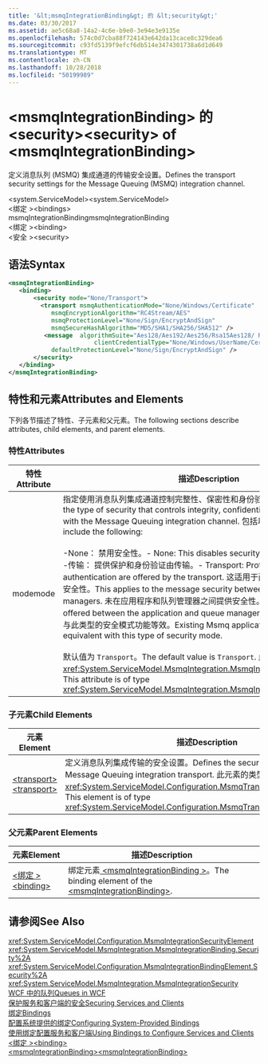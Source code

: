 ```yaml
---
title: '&lt;msmqIntegrationBinding&gt; 的 &lt;security&gt;'
ms.date: 03/30/2017
ms.assetid: ae5c68a8-14a2-4c6e-b9e0-3e94e3e9135e
ms.openlocfilehash: 574c0d7cba88f724143e642da13cace8c329dea6
ms.sourcegitcommit: c93fd5139f9efcf6db514e3474301738a6d1d649
ms.translationtype: MT
ms.contentlocale: zh-CN
ms.lasthandoff: 10/28/2018
ms.locfileid: "50199989"
---
```

# <a name="ltsecuritygt-of-ltmsmqintegrationbindinggt"></a><span data-ttu-id="c37fe-102">&lt;msmqIntegrationBinding&gt; 的 &lt;security&gt;</span><span class="sxs-lookup"><span data-stu-id="c37fe-102">&lt;security&gt; of &lt;msmqIntegrationBinding&gt;</span></span>
<span data-ttu-id="c37fe-103">定义消息队列 (MSMQ) 集成通道的传输安全设置。</span><span class="sxs-lookup"><span data-stu-id="c37fe-103">Defines the transport security settings for the Message Queuing (MSMQ) integration channel.</span></span>  
  
 <span data-ttu-id="c37fe-104">\<system.ServiceModel></span><span class="sxs-lookup"><span data-stu-id="c37fe-104">\<system.ServiceModel></span></span>  
<span data-ttu-id="c37fe-105">\<绑定 ></span><span class="sxs-lookup"><span data-stu-id="c37fe-105">\<bindings></span></span>  
<span data-ttu-id="c37fe-106">msmqIntegrationBinding</span><span class="sxs-lookup"><span data-stu-id="c37fe-106">msmqIntegrationBinding</span></span>  
<span data-ttu-id="c37fe-107">\<绑定 ></span><span class="sxs-lookup"><span data-stu-id="c37fe-107">\<binding></span></span>  
<span data-ttu-id="c37fe-108">\<安全 ></span><span class="sxs-lookup"><span data-stu-id="c37fe-108">\<security></span></span>  
  
## <a name="syntax"></a><span data-ttu-id="c37fe-109">语法</span><span class="sxs-lookup"><span data-stu-id="c37fe-109">Syntax</span></span>  
  
```xml  
<msmqIntegrationBinding>  
   <binding>   
       <security mode="None/Transport">  
         <transport msmqAuthenticationMode="None/Windows/Certificate"  
            msmqEncryptionAlgorithm="RC4Stream/AES"  
            msmqProtectionLevel="None/Sign/EncryptAndSign"  
            msmqSecureHashAlgorithm="MD5/SHA1/SHA256/SHA512" />  
          <message  algorithmSuite="Aes128/Aes192/Aes256/Rsa15Aes128/ Rsa15Aes256/TripleDes"  
                        clientCredentialType="None/Windows/UserName/Certificate/CardSpace"  
            defaultProtectionLevel="None/Sign/EncryptAndSign" />  
       </security>  
   </binding>  
</msmqIntegrationBinding>   
```  
  
## <a name="attributes-and-elements"></a><span data-ttu-id="c37fe-110">特性和元素</span><span class="sxs-lookup"><span data-stu-id="c37fe-110">Attributes and Elements</span></span>  
 <span data-ttu-id="c37fe-111">下列各节描述了特性、子元素和父元素。</span><span class="sxs-lookup"><span data-stu-id="c37fe-111">The following sections describe attributes, child elements, and parent elements.</span></span>  
  
### <a name="attributes"></a><span data-ttu-id="c37fe-112">特性</span><span class="sxs-lookup"><span data-stu-id="c37fe-112">Attributes</span></span>  
  
|<span data-ttu-id="c37fe-113">特性</span><span class="sxs-lookup"><span data-stu-id="c37fe-113">Attribute</span></span>|<span data-ttu-id="c37fe-114">描述</span><span class="sxs-lookup"><span data-stu-id="c37fe-114">Description</span></span>|  
|---------------|-----------------|  
|<span data-ttu-id="c37fe-115">mode</span><span class="sxs-lookup"><span data-stu-id="c37fe-115">mode</span></span>|<span data-ttu-id="c37fe-116">指定使用消息队列集成通道控制完整性、保密性和身份验证的安全类型。</span><span class="sxs-lookup"><span data-stu-id="c37fe-116">Specifies the type of security that controls integrity, confidentiality and authentication with the Message Queuing integration channel.</span></span> <span data-ttu-id="c37fe-117">包括以下有效值：</span><span class="sxs-lookup"><span data-stu-id="c37fe-117">Valid values include the following:</span></span><br /><br /> <span data-ttu-id="c37fe-118">-None： 禁用安全性。</span><span class="sxs-lookup"><span data-stu-id="c37fe-118">-   None: This disables security.</span></span><br /><span data-ttu-id="c37fe-119">-传输： 提供保护和身份验证由传输。</span><span class="sxs-lookup"><span data-stu-id="c37fe-119">-   Transport: Protection and authentication are offered by the transport.</span></span> <span data-ttu-id="c37fe-120">这适用于两个队列管理器之间的消息安全性。</span><span class="sxs-lookup"><span data-stu-id="c37fe-120">This applies to the message security between the two queue managers.</span></span> <span data-ttu-id="c37fe-121">未在应用程序和队列管理器之间提供安全性。</span><span class="sxs-lookup"><span data-stu-id="c37fe-121">There is no security offered between the application and queue manager.</span></span> <span data-ttu-id="c37fe-122">现有的 Msmq 应用程序与此类型的安全模式功能等效。</span><span class="sxs-lookup"><span data-stu-id="c37fe-122">Existing Msmq applications are functionally equivalent with this type of security mode.</span></span><br /><br /> <span data-ttu-id="c37fe-123">默认值为 `Transport`。</span><span class="sxs-lookup"><span data-stu-id="c37fe-123">The default value is `Transport`.</span></span> <span data-ttu-id="c37fe-124">此属性的类型为 <xref:System.ServiceModel.MsmqIntegration.MsmqIntegrationSecurityMode>。</span><span class="sxs-lookup"><span data-stu-id="c37fe-124">This attribute is of type <xref:System.ServiceModel.MsmqIntegration.MsmqIntegrationSecurityMode>.</span></span>|  
  
### <a name="child-elements"></a><span data-ttu-id="c37fe-125">子元素</span><span class="sxs-lookup"><span data-stu-id="c37fe-125">Child Elements</span></span>  
  
|<span data-ttu-id="c37fe-126">元素</span><span class="sxs-lookup"><span data-stu-id="c37fe-126">Element</span></span>|<span data-ttu-id="c37fe-127">描述</span><span class="sxs-lookup"><span data-stu-id="c37fe-127">Description</span></span>|  
|-------------|-----------------|  
|[<span data-ttu-id="c37fe-128">\<transport></span><span class="sxs-lookup"><span data-stu-id="c37fe-128">\<transport></span></span>](../../../../../docs/framework/configure-apps/file-schema/wcf/transport-of-msmqintegrationbinding.md)|<span data-ttu-id="c37fe-129">定义消息队列集成传输的安全设置。</span><span class="sxs-lookup"><span data-stu-id="c37fe-129">Defines the security settings for the Message Queuing integration transport.</span></span> <span data-ttu-id="c37fe-130">此元素的类型为 <xref:System.ServiceModel.Configuration.MsmqTransportSecurityElement>。</span><span class="sxs-lookup"><span data-stu-id="c37fe-130">This element is of type <xref:System.ServiceModel.Configuration.MsmqTransportSecurityElement>.</span></span>|  
  
### <a name="parent-elements"></a><span data-ttu-id="c37fe-131">父元素</span><span class="sxs-lookup"><span data-stu-id="c37fe-131">Parent Elements</span></span>  
  
|<span data-ttu-id="c37fe-132">元素</span><span class="sxs-lookup"><span data-stu-id="c37fe-132">Element</span></span>|<span data-ttu-id="c37fe-133">描述</span><span class="sxs-lookup"><span data-stu-id="c37fe-133">Description</span></span>|  
|-------------|-----------------|  
|[<span data-ttu-id="c37fe-134">\<绑定 ></span><span class="sxs-lookup"><span data-stu-id="c37fe-134">\<binding></span></span>](../../../../../docs/framework/misc/binding.md)|<span data-ttu-id="c37fe-135">绑定元素[ \<msmqIntegrationBinding >](../../../../../docs/framework/configure-apps/file-schema/wcf/msmqintegrationbinding.md)。</span><span class="sxs-lookup"><span data-stu-id="c37fe-135">The binding element of the [\<msmqIntegrationBinding>](../../../../../docs/framework/configure-apps/file-schema/wcf/msmqintegrationbinding.md).</span></span>|  
  
## <a name="see-also"></a><span data-ttu-id="c37fe-136">请参阅</span><span class="sxs-lookup"><span data-stu-id="c37fe-136">See Also</span></span>  
 <xref:System.ServiceModel.Configuration.MsmqIntegrationSecurityElement>  
 <xref:System.ServiceModel.MsmqIntegration.MsmqIntegrationBinding.Security%2A>  
 <xref:System.ServiceModel.Configuration.MsmqIntegrationBindingElement.Security%2A>  
 <xref:System.ServiceModel.MsmqIntegration.MsmqIntegrationSecurity>  
 [<span data-ttu-id="c37fe-137">WCF 中的队列</span><span class="sxs-lookup"><span data-stu-id="c37fe-137">Queues in WCF</span></span>](../../../../../docs/framework/wcf/feature-details/queues-in-wcf.md)  
 [<span data-ttu-id="c37fe-138">保护服务和客户端的安全</span><span class="sxs-lookup"><span data-stu-id="c37fe-138">Securing Services and Clients</span></span>](../../../../../docs/framework/wcf/feature-details/securing-services-and-clients.md)  
 [<span data-ttu-id="c37fe-139">绑定</span><span class="sxs-lookup"><span data-stu-id="c37fe-139">Bindings</span></span>](../../../../../docs/framework/wcf/bindings.md)  
 [<span data-ttu-id="c37fe-140">配置系统提供的绑定</span><span class="sxs-lookup"><span data-stu-id="c37fe-140">Configuring System-Provided Bindings</span></span>](../../../../../docs/framework/wcf/feature-details/configuring-system-provided-bindings.md)  
 [<span data-ttu-id="c37fe-141">使用绑定配置服务和客户端</span><span class="sxs-lookup"><span data-stu-id="c37fe-141">Using Bindings to Configure Services and Clients</span></span>](../../../../../docs/framework/wcf/using-bindings-to-configure-services-and-clients.md)  
 [<span data-ttu-id="c37fe-142">\<绑定 ></span><span class="sxs-lookup"><span data-stu-id="c37fe-142">\<binding></span></span>](../../../../../docs/framework/misc/binding.md)  
 [<span data-ttu-id="c37fe-143">\<msmqIntegrationBinding></span><span class="sxs-lookup"><span data-stu-id="c37fe-143">\<msmqIntegrationBinding></span></span>](../../../../../docs/framework/configure-apps/file-schema/wcf/msmqintegrationbinding.md)
